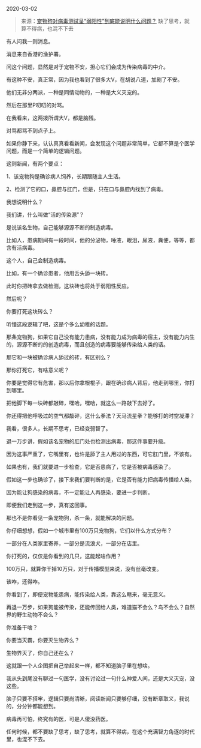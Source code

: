 2020-03-02

> 来源：[宠物狗对病毒测试呈“弱阳性”到底能说明什么问题？](http://mp.weixin.qq.com/s?__biz=MzU3NDc5Nzc0NQ==&mid=2247486764&idx=2&sn=a167498c3bc34b17772d20e35b7dcf16&chksm=fd2daff2ca5a26e41ea9da7df81544751cf4c9532f899090780d1898cf78fd7206b960ce0f52&scene=27#wechat_redirect)
> 缺了思考，就算不得病，也混不下去

有人问我一则消息。

消息来自香港的渔护署。

  

问这个问题，显然是对于宠物不安，担心它们会成为传染病毒的中介。

  

有这种不安，真正常，因为我也看到了很多大V，在胡说八道，加剧了不安。

  

他们无非分两派，一种是同情动物的，一种是大义灭宠的。

  

然后在那里P叨叨的对骂。

  

在我看来，这两拨所谓大V，都是脑残。

  

对骂都骂不到点子上。

  

如果你静下来，认认真真看看新闻，会发现这个问题非常简单，它都不算是个医学问题，而是一个简单的逻辑问题。

  

这则新闻，有两个要点：

  

1、该宠物狗是确诊病人饲养，长期跟随主人生活。

2、检测了它的口，鼻腔与肛门，但是，只在口与鼻腔内找到了病毒。

  

我想说明什么？

  

我们讲，什么叫做“活的传染源”？

  

是说该名生物，自己能够源源不断的制造病毒。

  

比如人，患病期间有一段时间，他的分泌物，唾液，眼泪，尿液，粪便，等等，都含有活病毒。

  

这个人，自己会制造病毒。

  

比如，有一个确诊患者，他用舌头舔一块砖。

  

此时你把砖拿去做检测，这块砖也将处于弱阳性反应。

  

然后呢？

  

你要打死这块砖么？

  

听懂这段逻辑了吧，这是个多么幼稚的话题。

  

那条宠物狗，如果它自己没有能力患病，没有能力成为病毒的宿主，没有能力内生的，源源不断的的创造病毒，而且创造的病毒要能够传染给人类的话。

  

那它和一块被确诊病人舔过的砖，有区别么？

  

那你打死它，有啥意义呢？

  

你要是觉得它有危害，那以后你拿根棍子，跟在确诊病人背后，他走到哪里，你打到哪里。

  

把他脚下每一块砖都敲碎，嘿哈，嘿哈，就这么一路敲下去好了。

  

你还得把他呼吸过的空气都敲碎，这什么拳法？天马流星拳？能够打的时空凝滞？

  

我看，很多人，长期不思考，已经变弱智了。

  

退一万步讲，假如该名宠物的肛门处也检测出病毒，那这件事要升级。

  

因为这事严重了，它嘴里有，也许是舔了主人用过的东西，可它肛门里，不该有。

  

如果也有，我们就要进一步检查，它是否患病了，它是否被病毒感染了。

  

假如这一步也确诊了，接下来我们要判断的是，它是否有能力把病毒传播给人类。

  

因为能让狗感染的病毒，不一定能让人再感染，要进一步判断。

  

即便我们走到这一步，真有这回事。

  

那也不是你看见一条宠物狗，杀一条，就能解决的问题。

  

你仔细想想，假如一个城市里有100万只宠物狗，它们以什么方式分布？

  

一部分在人类家里寄养，一部分是流浪犬，一部分在店里。

  

你打死的，仅仅是你看到的几只，这能起啥作用？

  

100万只，就算你干掉10万只，对于传播模型来说，没有丝毫改变。

  

该咋，还得咋。

  

你看到了，即便宠物能患病，能传染给人类，靠这么瞎来，毫无意义。

  

再退一万步，如果狗能被传染，还能传回给人类，难道猫不会么？鸟不会么？自然界的野生动物不会么？  

  

你准备干啥？

  

你要当灭霸，你要灭生物界么？

  

生物界灭了，你自己还在么？

  

这就跟一个人企图把自己举起来一样，都不知道脑子里在想啥。

  

我从头到尾没有聊过一句医学，没有讨论过一句什么神爱人间，还是大义灭宠，没这些。

  

脑子只要不搭牢，逻辑只要尚清晰，阅读新闻只要够仔细，没有断章取义，我说的，分分钟都能想到。

  

病毒再可怕，终究有的医，可是人傻没药医。

  

任何时候，都不要缺了思考，缺了思考，就算不得病，在这个充满智力角逐的时代里，也混不下去。

